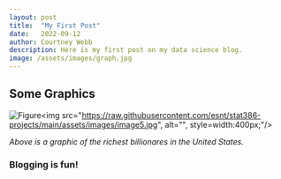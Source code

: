 ```yaml
---
layout: post
title:  "My First Post"
date:   2022-09-12
author: Courtney Webb
description: Here is my first post on my data science blog.
image: /assets/images/graph.jpg
---
```


## Some Graphics

![Figure](https://github.com/courtneyhiatt/stat386-projects/raw/main/assets/images/billionares.jpg)<img src="https://raw.githubusercontent.com/esnt/stat386-projects/main/assets/images/image5.jpg", alt="", style=width:400px;"/>

*Above is a graphic of the richest billionares in the United States.* 


### Blogging is fun!
